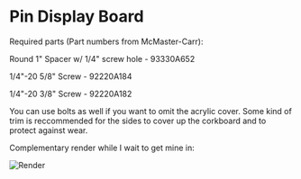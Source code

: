# Pin Display Board
Required parts (Part numbers from McMaster-Carr):

Round 1" Spacer w/ 1/4" screw hole - 93330A652	

1/4"-20 5/8" Screw - 92220A184 

1/4"-20 3/8" Screw - 92220A182

You can use bolts as well if you want to omit the acrylic cover.
Some kind of trim is reccommended for the sides to cover up the corkboard and to protect against wear.

Complementary render while I wait to get mine in:

![Render](https://i.imgur.com/UqCZgXg.png)
